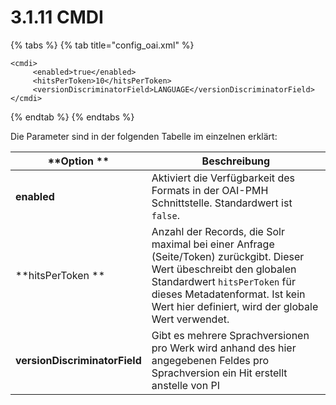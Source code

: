 # 3.1.11 CMDI

{% tabs %}
{% tab title="config_oai.xml" %}
```markup
<cmdi>
     <enabled>true</enabled>
     <hitsPerToken>10</hitsPerToken>
     <versionDiscriminatorField>LANGUAGE</versionDiscriminatorField>
</cmdi>
```
{% endtab %}
{% endtabs %}

Die Parameter sind in der folgenden Tabelle im einzelnen erklärt:

| **Option **                   | Beschreibung                                                                                                                                                                                                                                 |
| ----------------------------- | -------------------------------------------------------------------------------------------------------------------------------------------------------------------------------------------------------------------------------------------- |
| **enabled**                   | Aktiviert die Verfügbarkeit des Formats in der OAI-PMH Schnittstelle. Standardwert ist `false`.                                                                                                                                              |
| **hitsPerToken **             | Anzahl der Records, die Solr maximal bei einer Anfrage (Seite/Token) zurückgibt. Dieser Wert übeschreibt den globalen Standardwert `hitsPerToken` für dieses Metadatenformat. Ist kein Wert hier definiert, wird der globale Wert verwendet. |
| **versionDiscriminatorField** | Gibt es mehrere Sprachversionen pro Werk wird anhand des hier angegebenen Feldes pro Sprachversion ein Hit erstellt anstelle von PI                                                                                                          |

